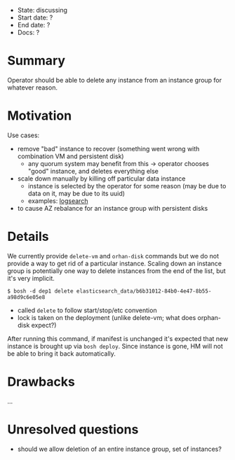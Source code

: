 - State: discussing
- Start date: ?
- End date: ?
- Docs: ?

# Summary

Operator should be able to delete any instance from an instance group for whatever reason.

# Motivation

Use cases:

- remove "bad" instance to recover (something went wrong with combination VM and persistent disk)
  - any quorum system may benefit from this -> operator chooses "good" instance, and deletes everything else
- scale down manually by killing off particular data instance
  - instance is selected by the operator for some reason (may be due to data on it, may be due to its uuid)
  - examples: [logsearch](https://github.com/cloudfoundry-community/logsearch-boshrelease/blob/ee8467b4943968e58a07e1c05d9c20529ef5540f/docs/running_the_cluster.md#bulletproof-downgrade)
- to cause AZ rebalance for an instance group with persistent disks

# Details

We currently provide `delete-vm` and `orhan-disk` commands but we do not provide a way to get rid of a particular instance. Scaling down an instance group is potentially one way to delete instances from the end of the list, but it's very implicit.

```
$ bosh -d dep1 delete elasticsearch_data/b6b31012-84b0-4e47-8b55-a98d9c6e05e8
```

- called `delete` to follow start/stop/etc convention
- lock is taken on the deployment (unlike delete-vm; what does orphan-disk expect?)

After running this command, if manifest is unchanged it's expected that new instance is brought up via `bosh deploy`. Since instance is gone, HM will not be able to bring it back automatically.

# Drawbacks

...

# Unresolved questions

- should we allow deletion of an entire instance group, set of instances?
